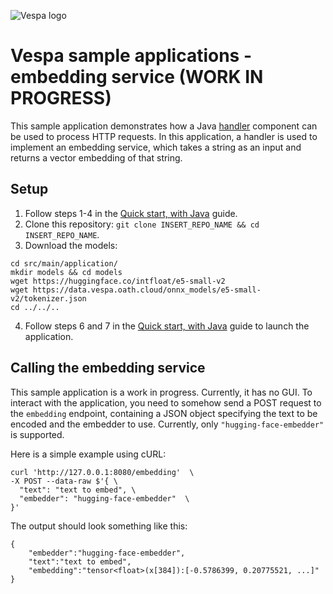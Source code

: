 
<!-- Copyright Yahoo. Licensed under the terms of the Apache 2.0 license. See LICENSE in the project root. -->

![Vespa logo](https://vespa.ai/assets/vespa-logo-color.png)

# Vespa sample applications - embedding service (WORK IN PROGRESS)

This sample application demonstrates how a Java [handler](https://docs.vespa.ai/en/jdisc/developing-request-handlers.html)
component can be used to process HTTP requests.
In this application, a handler is used to implement an embedding service,
which takes a string as an input and returns a vector embedding of that string.

## Setup

1. Follow steps 1-4 in the [Quick start, with Java](https://docs.vespa.ai/en/vespa-quick-start-java.html) guide.
2. Clone this repository: ``git clone INSERT_REPO_NAME && cd INSERT_REPO_NAME``.
3. Download the models:
```
cd src/main/application/
mkdir models && cd models
wget https://huggingface.co/intfloat/e5-small-v2
wget https://data.vespa.oath.cloud/onnx_models/e5-small-v2/tokenizer.json
cd ../../..
```
4. Follow steps 6 and 7 in the [Quick start, with Java](https://docs.vespa.ai/en/vespa-quick-start-java.html) guide to launch the application.

## Calling the embedding service

This sample application is a work in progress.
Currently, it has no GUI.
To interact with the application, you need to somehow send a POST request to the ``embedding`` endpoint,
containing a JSON object specifying the text to be encoded and the embedder to use.
Currently, only ``"hugging-face-embedder"`` is supported.

Here is a simple example using cURL:

    curl 'http://127.0.0.1:8080/embedding'  \
    -X POST --data-raw $'{ \
      "text": "text to embed", \
      "embedder": "hugging-face-embedder"  \
    }'

The output should look something like this:

    {
        "embedder":"hugging-face-embedder",
        "text":"text to embed",
        "embedding":"tensor<float>(x[384]):[-0.5786399, 0.20775521, ...]"
    }



